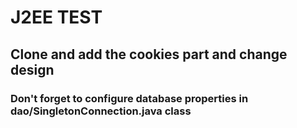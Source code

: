 # J2EE TEST
## Clone and add the cookies part and change design
### Don't forget to configure database properties in dao/SingletonConnection.java class
